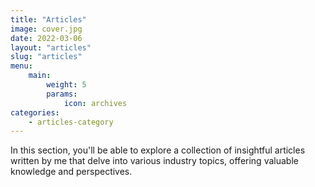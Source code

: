 ```yaml
---
title: "Articles"
image: cover.jpg
date: 2022-03-06
layout: "articles"
slug: "articles"
menu:
    main:
        weight: 5
        params: 
            icon: archives
categories:
    - articles-category
---
```


In this section, you'll be able to explore a collection of insightful articles written by me that delve into various industry topics, offering valuable knowledge and perspectives.
